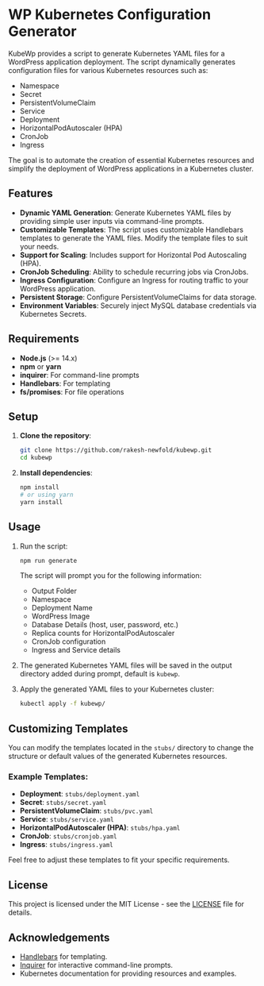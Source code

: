# WP Kubernetes Configuration Generator

KubeWp provides a script to generate Kubernetes YAML files for a WordPress application deployment. The script dynamically generates configuration files for various Kubernetes resources such as:

- Namespace
- Secret
- PersistentVolumeClaim
- Service
- Deployment
- HorizontalPodAutoscaler (HPA)
- CronJob
- Ingress

The goal is to automate the creation of essential Kubernetes resources and simplify the deployment of WordPress applications in a Kubernetes cluster.

## Features

- **Dynamic YAML Generation**: Generate Kubernetes YAML files by providing simple user inputs via command-line prompts.
- **Customizable Templates**: The script uses customizable Handlebars templates to generate the YAML files. Modify the template files to suit your needs.
- **Support for Scaling**: Includes support for Horizontal Pod Autoscaling (HPA).
- **CronJob Scheduling**: Ability to schedule recurring jobs via CronJobs.
- **Ingress Configuration**: Configure an Ingress for routing traffic to your WordPress application.
- **Persistent Storage**: Configure PersistentVolumeClaims for data storage.
- **Environment Variables**: Securely inject MySQL database credentials via Kubernetes Secrets.

## Requirements

- **Node.js** (>= 14.x)
- **npm** or **yarn**
- **inquirer**: For command-line prompts
- **Handlebars**: For templating
- **fs/promises**: For file operations

## Setup

1. **Clone the repository**:

   ```bash
   git clone https://github.com/rakesh-newfold/kubewp.git
   cd kubewp
   ```

2. **Install dependencies**:
   ```bash
   npm install
   # or using yarn
   yarn install
   ```

## Usage

1. Run the script:

   ```bash
   npm run generate
   ```

   The script will prompt you for the following information:

   - Output Folder
   - Namespace
   - Deployment Name
   - WordPress Image
   - Database Details (host, user, password, etc.)
   - Replica counts for HorizontalPodAutoscaler
   - CronJob configuration
   - Ingress and Service details

2. The generated Kubernetes YAML files will be saved in the output directory added during prompt, default is `kubewp`.

3. Apply the generated YAML files to your Kubernetes cluster:
   ```bash
   kubectl apply -f kubewp/
   ```

## Customizing Templates

You can modify the templates located in the `stubs/` directory to change the structure or default values of the generated Kubernetes resources.

### Example Templates:

- **Deployment**: `stubs/deployment.yaml`
- **Secret**: `stubs/secret.yaml`
- **PersistentVolumeClaim**: `stubs/pvc.yaml`
- **Service**: `stubs/service.yaml`
- **HorizontalPodAutoscaler (HPA)**: `stubs/hpa.yaml`
- **CronJob**: `stubs/cronjob.yaml`
- **Ingress**: `stubs/ingress.yaml`

Feel free to adjust these templates to fit your specific requirements.

## License

This project is licensed under the MIT License - see the [LICENSE](LICENSE) file for details.

## Acknowledgements

- [Handlebars](https://handlebarsjs.com/) for templating.
- [Inquirer](https://www.npmjs.com/package/inquirer) for interactive command-line prompts.
- Kubernetes documentation for providing resources and examples.
